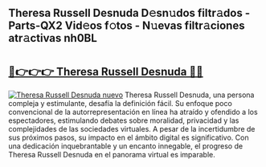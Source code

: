 ## Theresa Russell Desnuda D𝚎sn𝚞dos filtr𝚊dos - Parts-QX2 Vid𝚎os f𝚘tos - N𝚞evas filtr𝚊ciones atr𝚊ctivas nh0BL

# <h2><a href="http://mb14z4.tromn.icu/?c=Theresa+Russell+Desnuda">🔗👉👉👉 Theresa Russell Desnuda 🔗🔗</a></h2>

[![Theresa Russell Desnuda nuevo](https://i.imgur.com/pEAQMta.gif)](http://mb14z4.tromn.icu/?c=Theresa+Russell+Desnuda)
Theresa Russell Desnuda, una persona compleja y estimulante, desafía la definición fácil. Su enfoque poco convencional de la autorrepresentación en línea ha atraído y ofendido a los espectadores, estimulando debates sobre moralidad, privacidad y las complejidades de las sociedades virtuales. A pesar de la incertidumbre de sus próximos pasos, su impacto en el ámbito digital es significativo. Con una dedicación inquebrantable y un encanto innegable, el progreso de Theresa Russell Desnuda en el panorama virtual es imparable.
